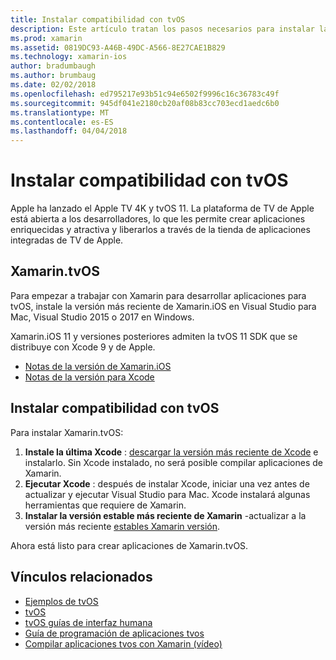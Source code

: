 ```yaml
---
title: Instalar compatibilidad con tvOS
description: Este artículo tratan los pasos necesarios para instalar la compatibilidad con tvOS.
ms.prod: xamarin
ms.assetid: 0819DC93-A46B-49DC-A566-8E27CAE1B829
ms.technology: xamarin-ios
author: bradumbaugh
ms.author: brumbaug
ms.date: 02/02/2018
ms.openlocfilehash: ed795217e93b51c94e6502f9996c16c36783c49f
ms.sourcegitcommit: 945df041e2180cb20af08b83cc703ecd1aedc6b0
ms.translationtype: MT
ms.contentlocale: es-ES
ms.lasthandoff: 04/04/2018
---
```

# <a name="installing-tvos-support"></a>Instalar compatibilidad con tvOS

Apple ha lanzado el Apple TV 4K y tvOS 11. La plataforma de TV de Apple está abierta a los desarrolladores, lo que les permite crear aplicaciones enriquecidas y atractiva y liberarlos a través de la tienda de aplicaciones integradas de TV de Apple.

## <a name="xamarintvos"></a>Xamarin.tvOS

Para empezar a trabajar con Xamarin para desarrollar aplicaciones para tvOS, instale la versión más reciente de Xamarin.iOS en Visual Studio para Mac, Visual Studio 2015 o 2017 en Windows.  

Xamarin.iOS 11 y versiones posteriores admiten la tvOS 11 SDK que se distribuye con Xcode 9 y de Apple. 

- [Notas de la versión de Xamarin.iOS](https://developer.xamarin.com/releases/ios/)
- [Notas de la versión para Xcode](https://developer.apple.com/library/content/releasenotes/DeveloperTools/RN-Xcode/Chapters/Introduction.html#//apple_ref/doc/uid/TP40001051-CH1-SW876)

## <a name="installing-tvos-support"></a>Instalar compatibilidad con tvOS

Para instalar Xamarin.tvOS:

1. **Instale la última Xcode** : [descargar la versión más reciente de Xcode](https://developer.apple.com/xcode/download/) e instalarlo. Sin Xcode instalado, no será posible compilar aplicaciones de Xamarin. 
2. **Ejecutar Xcode** : después de instalar Xcode, iniciar una vez antes de actualizar y ejecutar Visual Studio para Mac. Xcode instalará algunas herramientas que requiere de Xamarin.
3. **Instalar la versión estable más reciente de Xamarin** -actualizar a la versión más reciente [estables Xamarin versión](https://developer.xamarin.com/recipes/cross-platform/ide/change_updates_channel/).

Ahora está listo para crear aplicaciones de Xamarin.tvOS. 



## <a name="related-links"></a>Vínculos relacionados

- [Ejemplos de tvOS](https://developer.xamarin.com/samples/tvos/all/)
- [tvOS](https://developer.apple.com/tvos/)
- [tvOS guías de interfaz humana](https://developer.apple.com/tvos/human-interface-guidelines/)
- [Guía de programación de aplicaciones tvos](https://developer.apple.com/library/prerelease/tvos/documentation/General/Conceptual/AppleTV_PG/)
- [Compilar aplicaciones tvos con Xamarin (vídeo)](https://university.xamarin.com/lightninglectures/tvos-with-xamarin)
